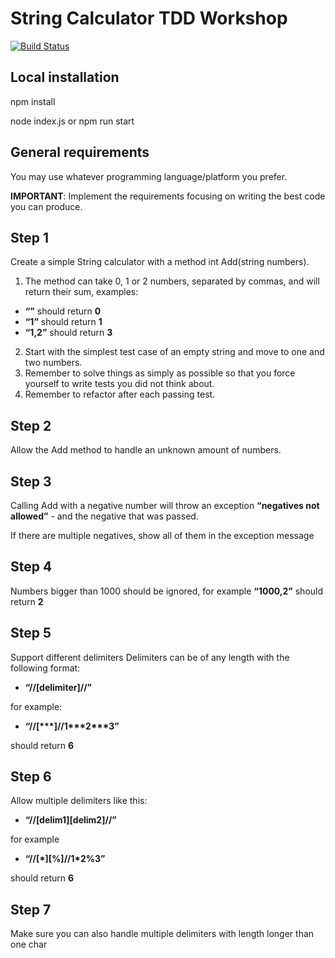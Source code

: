 # String Calculator TDD Workshop

[![Build Status](https://travis-ci.org/marinalessio/strings.svg?branch=master)](https://travis-ci.org/github/marinalessio/strings)

## Local installation

npm install

node index.js or npm run start

## General requirements

You may use whatever programming language/platform you prefer.

**IMPORTANT**: Implement the requirements focusing on writing the best code you can produce.

## Step 1 
Create a simple String calculator with a method int Add(string numbers).

1. The method can take 0, 1 or 2 numbers, separated by commas, and will return their sum, examples: 
  * **“”** should return **0**
  * **“1”** should return **1**
  * **“1,2”** should return **3**
2. Start with the simplest test case of an empty string and move to one and two numbers.
3. Remember to solve things as simply as possible so that you force yourself to write tests you did not think about.
4. Remember to refactor after each passing test.


## Step 2
Allow the Add method to handle an unknown amount of numbers.

## Step 3
Calling Add with a negative number will throw an exception **“negatives not allowed”** - and the negative that was passed.

If there are multiple negatives, show all of them in the exception message


## Step 4
Numbers bigger than 1000 should be ignored, for example **“1000,2”** should return **2**


## Step 5
Support different delimiters
Delimiters can be of any length with the following format: 
  
* **“//[delimiter]//”**
  
for example: 

* **“//[\*\*\*]//1\*\*\*2\*\*\*3”**
  
should return **6**


## Step 6
Allow multiple delimiters like this:  

* **“//[delim1][delim2]//”**

for example 

* **“//[\*][%]//1\*2%3”**

should return **6**


## Step 7
Make sure you can also handle multiple delimiters with length longer than one char
